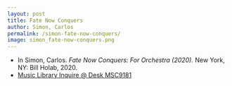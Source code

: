 ```yaml
---
layout: post
title: Fate Now Conquers  
author: Simon, Carlos
permalink: /simon-fate-now-conquers/
image: simon_fate-now-conquers.png
---
```


- In Simon, Carlos. *Fate Now Conquers: For Orchestra (2020).* New York, NY: Bill Holab, 2020.
- <a href="https://tufts-primo.hosted.exlibrisgroup.com/permalink/f/bnf7qa/01TUN_ALMA21281768720003851" target="_blank">Music Library Inquire @ Desk MSC9181</a>
